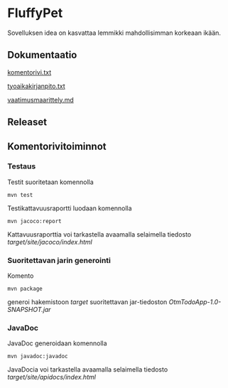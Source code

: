 # FluffyPet

Sovelluksen idea on kasvattaa lemmikki mahdollisimman korkeaan ikään.

## Dokumentaatio


[komentorivi.txt](https://github.com/Qwecu/ot-harjoitustyo/blob/master/laskarit/viikko1/komentorivi.txt)

[tyoaikakirjanpito.txt](https://github.com/Qwecu/ot-harjoitustyo/blob/master/tyoaikakirjanpito.txt)

[vaatimusmaarittely.md](https://github.com/Qwecu/ot-harjoitustyo/blob/master/dokumentaatio/vaatimusmaarittely.md)

## Releaset

## Komentorivitoiminnot

### Testaus

Testit suoritetaan komennolla

```
mvn test
```

Testikattavuusraportti luodaan komennolla

```
mvn jacoco:report
```

Kattavuusraporttia voi tarkastella avaamalla selaimella tiedosto _target/site/jacoco/index.html_

### Suoritettavan jarin generointi

Komento

```
mvn package
```

generoi hakemistoon _target_ suoritettavan jar-tiedoston _OtmTodoApp-1.0-SNAPSHOT.jar_

### JavaDoc

JavaDoc generoidaan komennolla

```
mvn javadoc:javadoc
```

JavaDocia voi tarkastella avaamalla selaimella tiedosto _target/site/apidocs/index.html_


